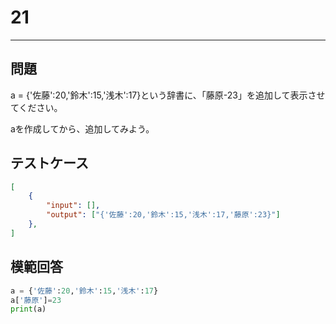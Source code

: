# 21

---
## 問題

a = {'佐藤':20,'鈴木':15,'浅木':17}という辞書に、「藤原-23」を追加して表示させてください。

aを作成してから、追加してみよう。

## テストケース

```json
[
	{
		"input": [],
		"output": ["{'佐藤':20,'鈴木':15,'浅木':17,'藤原':23}"]
  	},
]
```

## 模範回答
```python
a = {'佐藤':20,'鈴木':15,'浅木':17}
a['藤原']=23
print(a)
```
